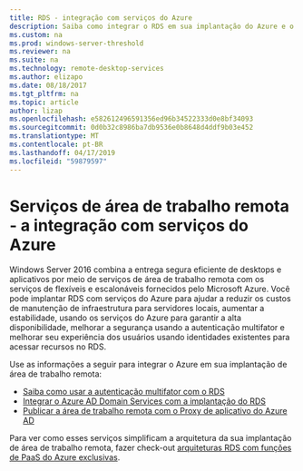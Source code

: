 ```yaml
---
title: RDS - integração com serviços do Azure
description: Saiba como integrar o RDS em sua implantação do Azure e o Azure em sua implantação do RDS.
ms.custom: na
ms.prod: windows-server-threshold
ms.reviewer: na
ms.suite: na
ms.technology: remote-desktop-services
ms.author: elizapo
ms.date: 08/18/2017
ms.tgt_pltfrm: na
ms.topic: article
author: lizap
ms.openlocfilehash: e582612496591356ed96b34522333d0e8bf34093
ms.sourcegitcommit: 0d0b32c8986ba7db9536e0b8648d4ddf9b03e452
ms.translationtype: MT
ms.contentlocale: pt-BR
ms.lasthandoff: 04/17/2019
ms.locfileid: "59879597"
---
```

# <a name="remote-desktop-services---integrating-with-azure-services"></a>Serviços de área de trabalho remota - a integração com serviços do Azure

Windows Server 2016 combina a entrega segura eficiente de desktops e aplicativos por meio de serviços de área de trabalho remota com os serviços de flexíveis e escalonáveis fornecidos pelo Microsoft Azure. Você pode implantar RDS com serviços do Azure para ajudar a reduzir os custos de manutenção de infraestrutura para servidores locais, aumentar a estabilidade, usando os serviços do Azure para garantir a alta disponibilidade, melhorar a segurança usando a autenticação multifator e melhorar seu experiência dos usuários usando identidades existentes para acessar recursos no RDS.

Use as informações a seguir para integrar o Azure em sua implantação de área de trabalho remota:

- [Saiba como usar a autenticação multifator com o RDS](/azure/multi-factor-authentication/nps-extension-remote-desktop-gateway)
- [Integrar o Azure AD Domain Services com a implantação do RDS](rds-azure-adds.md)
- [Publicar a área de trabalho remota com o Proxy de aplicativo do Azure AD](/azure/active-directory/application-proxy-publish-remote-desktop)

Para ver como esses serviços simplificam a arquitetura da sua implantação de área de trabalho remota, fazer check-out [arquiteturas RDS com funções de PaaS do Azure exclusivas](desktop-hosting-logical-architecture.md#rds-architectures-with-unique-azure-paas-roles).